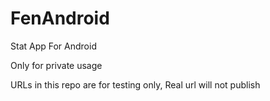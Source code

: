 # FenAndroid
Stat App For Android

Only for private usage

URLs in this repo are for testing only, Real url will not publish
